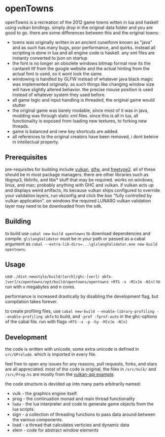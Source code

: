 # openTowns

openTowns is a recreation of the 2012 game towns witten in
lua and haskell using vulkan bindings.  simply
drop in the original data folder and you are good to go.
there are some differences between this and the original towns:
* towns was originally written in an ancient cuneiform known as
"java" and as such has many bugs, poor performance, and quirks. instead
all scripting is done in lua and all engine code is haskell. any xml
files are instanty converted to json on startup
* the font is no longer an obsolete windows bitmap format now its
the cantarell ttf from the google website and the actual hinting from
the actual font is used, so it wont look the same.
* windowing is handled by GLFW instead of whatever java black magic was
implemented originally.  as such things like changing window size will
have slightly altered behavior.  the precise mouse position is used instead
of whatever system they used before.
* all game logic and input handling is threaded, the original game would stutter
* the original game was barely modable, since most of it was in java, modding
was through static xml files.  since this is all in lua, all functionality is
exposed from loading new textures, to forking new threads.
* game is balanced and new key shortcuts are added.
* all references to the original creators have been removed, i dont
beleive in intellectual property.

## Prerequisites

pre-requisites for building include [vulkan](https://vulkan.lunarg.org/sdk/home), [glfw](https://www.glfw.org/download.html),
and [freetype2](https://download.savannah.gnu.org/releases/freetype/).  all of these should be in
most package managers.  there are other libraries
such as libgmp3, libtinfo, and libx* stuff
that may be required.  works on windows, linux,
and mac; probably anything with GHC and vulkan.
if vulkan acts up and displays weird artifacts,
its because vulkan ships configured to override
your validation layers, run vkconfig and click
the box "fully controlled by vulkan application".
on windows the required LUNARG vulkan validation
layer may need to be downloaded from the sdk.

## Building

to build use `cabal new-build opentowns` to
download dependencies and compile.
`glslangValidator` must be in your path or
passed as a cabal argument as `cabal
--extra-lib-dirs=...\glslangValidator.exe
new-build opentowns`.

## Usage

use `./dist-newstyle/build/[arch]/ghc-[ver]/
abfa-[ver]/x/opentowns/opt/build/opentowns/opentowns +RTS
-s -M[x]m -N[n]` to run with x megabytes and
n cores.

performance is increased drastically by disabling
the development flag, but compilation takes
forever.

to create profiling files, use `cabal new-build
--enable-library-profiling --enable-profiling
abfa` to build, and `-prof -fprof-auto` in the
ghc-options of the cabal file.  run with flags
`+RTS -s -p -hy -M[x]m -N[n]`


## Development

the code is written with unicode, some extra
unicode is defined in `src/UPrelude`. which is
imported in every file.

feel free to open any issues for any reasons, pull
requests, forks, and stars are all appreciated.
most of the code is original, the files in
`/src/Vulk/` and `/src/Prog.hs`
are mostly from the [vulkan-api example](https://github.com/achirkin/vulkan/tree/master/vulkan-triangles).

the code structure is devided up into many parts
arbitrarily named:

* vulk - the graphics engine itself.
* prog - the continuation monad and main thread functionality
* luau - the lua interpreter and code
to generate game objects from the lua scripts.
* sign - a collection of threading functions to
pass data around between the various components.
* load - a thread that calculates verticies and dynamic data
* elem - code for abstract window elements

